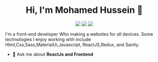 <h1 align="center">Hi, I'm Mohamed Hussein 👋</h1>
<p align="center">
    <a href="https://www.linkedin.com/in/mohamed-hussein-2b0b41242"><img src="https://img.shields.io/badge/linkedin-%230177B5?style=flat&logo=linkedin&logoColor=white"/></a>
    <a href="https://www.youtube.com/channel/UCCnM-jEmkV-YrbbOhdvZsbw"><img src="https://img.shields.io/badge/youtube-%23FF0000?style=flat&logo=youtube&logoColor=white"/></a>
    <a href="https://www.instagram.com/mohamedhussein669/"><img src="https://img.shields.io/badge/instagram-%23E4415F?style=flat&logo=instagram&logoColor=white"/></a>
  </p>

I'm a front-end developer Who making a websites for all devices. Some technologies I enjoy working with include Html,Css,Sass,MaterialUi,Javascript, ReactJS,Redux, and Sanity.
- 💬 Ask me about **ReactJs and Frontend**
